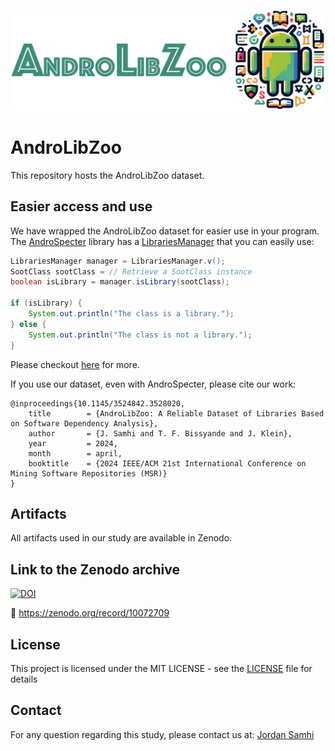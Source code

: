 <p align="center">
<img width="1200px" src="https://github.com/JordanSamhi/AndroLibZoo/blob/main/data/androlibzoo_logo.png">
</p>

# AndroLibZoo

This repository hosts the AndroLibZoo dataset.

## Easier access and use

We have wrapped the AndroLibZoo dataset for easier use in your program.
The [AndroSpecter](https://github.com/JordanSamhi/AndroSpecter) library has a [LibrariesManager](https://github.com/JordanSamhi/AndroSpecter/wiki/LibrariesManager) that you can easily use:

```java
LibrariesManager manager = LibrariesManager.v();
SootClass sootClass = // Retrieve a SootClass instance
boolean isLibrary = manager.isLibrary(sootClass);

if (isLibrary) {
    System.out.println("The class is a library.");
} else {
    System.out.println("The class is not a library.");
}
```

Please checkout [here](https://github.com/JordanSamhi/AndroSpecter/wiki) for more.

If you use our dataset, even with AndroSpecter, please cite our work:

```
@inproceedings{10.1145/3524842.3528020,
	title        = {AndroLibZoo: A Reliable Dataset of Libraries Based on Software Dependency Analysis},
	author       = {J. Samhi and T. F. Bissyande and J. Klein},
	year         = 2024,
	month        = april,
	booktitle    = {2024 IEEE/ACM 21st International Conference on Mining Software Repositories (MSR)}
}
```

## Artifacts

All artifacts used in our study are available in Zenodo.

## Link to the Zenodo archive

[![DOI](https://zenodo.org/badge/DOI/10.5281/zenodo.10072709.svg)](https://doi.org/10.5281/zenodo.10072709)


:link: https://zenodo.org/record/10072709

## License

This project is licensed under the MIT LICENSE - see the [LICENSE](LICENSE) file for details

## Contact

For any question regarding this study, please contact us at:
[Jordan Samhi](mailto:jordan.samhi@cispa.de)
